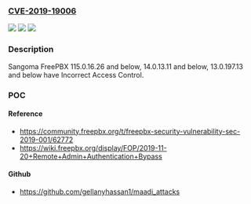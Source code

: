 ### [CVE-2019-19006](https://cve.mitre.org/cgi-bin/cvename.cgi?name=CVE-2019-19006)
![](https://img.shields.io/static/v1?label=Product&message=n%2Fa&color=blue)
![](https://img.shields.io/static/v1?label=Version&message=n%2Fa&color=blue)
![](https://img.shields.io/static/v1?label=Vulnerability&message=n%2Fa&color=brighgreen)

### Description

Sangoma FreePBX 115.0.16.26 and below, 14.0.13.11 and below, 13.0.197.13 and below have Incorrect Access Control.

### POC

#### Reference
- https://community.freepbx.org/t/freepbx-security-vulnerability-sec-2019-001/62772
- https://wiki.freepbx.org/display/FOP/2019-11-20+Remote+Admin+Authentication+Bypass

#### Github
- https://github.com/gellanyhassan1/maadi_attacks

